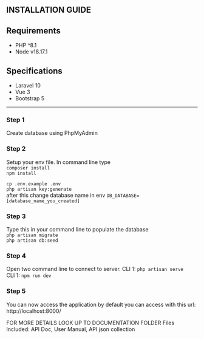 ## INSTALLATION GUIDE
## Requirements
 - PHP ^8.1
 - Node v18.17.1

## Specifications
 - Laravel 10
 - Vue 3
 - Bootstrap 5
---
### Step 1
Create database using PhpMyAdmin

### Step 2
Setup your env file. In command line type <br/>
`composer install` <br/>
`npm install` 

`cp .env.example .env` <br/>
`php artisan key:generate` <br/>
after this change database name in env `DB_DATABASE=[database_name_you_created]`

### Step 3
Type this in your command line to populate the database <br/>
`php artisan migrate` <br/>
`php artisan db:seed`


### Step 4
Open two command line to connect to server.
CLI 1: `php artisan serve` <br/>
CLI 1: `npm run dev`

### Step 5
You can now access the application by default you can access with this url: http://localhost:8000/

FOR MORE DETAILS LOOK UP TO DOCUMENTATION FOLDER
Files Included: API Doc, User Manual, API json collection

